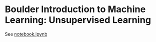 # Boulder Introduction to Machine Learning: Unsupervised Learning

See [notebook.ipynb](notebook.ipynb)